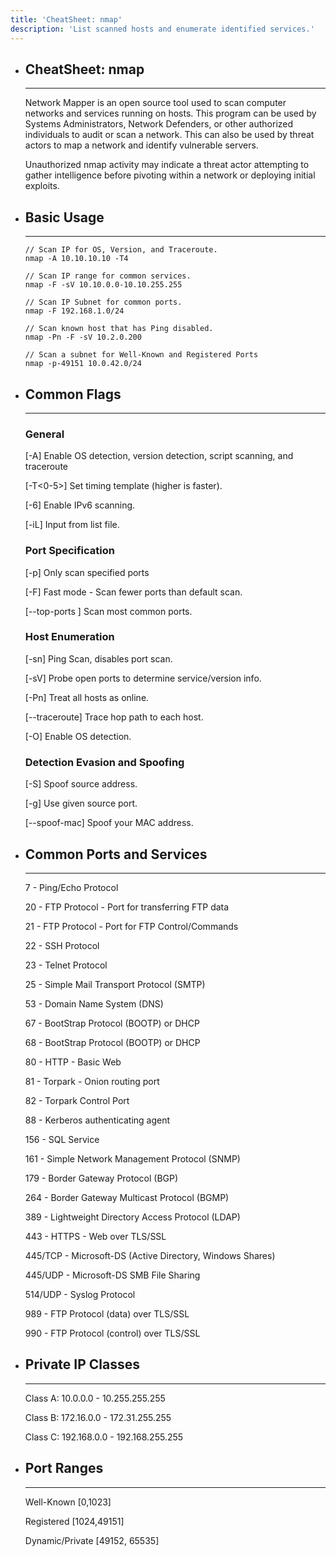 ```yaml
---
title: 'CheatSheet: nmap'
description: 'List scanned hosts and enumerate identified services.'
---
```

- ## CheatSheet: nmap
	---
    Network Mapper is an open source tool used to scan computer networks and services running on hosts. This program can be used by Systems Administrators, Network Defenders, or other authorized individuals to audit or scan a network. This can also be used by threat actors to map a network and identify vulnerable servers.

    Unauthorized nmap activity may indicate a threat actor attempting to gather intelligence before pivoting within a network or deploying initial exploits.

- ## Basic Usage
	---
	```
    // Scan IP for OS, Version, and Traceroute.
    nmap -A 10.10.10.10 -T4
    
    // Scan IP range for common services.
    nmap -F -sV 10.10.0.0-10.10.255.255
    
    // Scan IP Subnet for common ports.
    nmap -F 192.168.1.0/24

    // Scan known host that has Ping disabled.
    nmap -Pn -F -sV 10.2.0.200

    // Scan a subnet for Well-Known and Registered Ports
    nmap -p-49151 10.0.42.0/24
	```

- ## Common Flags
	---
    ### General

    [-A] Enable OS detection, version detection, script scanning, and traceroute

    [-T<0-5>] Set timing template (higher is faster).
    
    [-6] Enable IPv6 scanning.
    
    [-iL] Input from list file.
        
    ### Port Specification

    [-p] Only scan specified ports
    
    [-F] Fast mode - Scan fewer ports than default scan.

    [--top-ports <number>] Scan <number> most common ports.

    ### Host Enumeration
    
    [-sn] Ping Scan, disables port scan.
    
    [-sV] Probe open ports to determine service/version info.
    
    [-Pn] Treat all hosts as online.
    
    [--traceroute] Trace hop path to each host.
    
    [-O] Enable OS detection.

    ### Detection Evasion and Spoofing
    
    [-S] Spoof source address.
    
    [-g] Use given source port.

    [--spoof-mac] Spoof your MAC address.

- ## Common Ports and Services
    ---
    7 - Ping/Echo Protocol
    
    20 - FTP Protocol - Port for transferring FTP data
    
    21 - FTP Protocol - Port for FTP Control/Commands
    
    22 - SSH Protocol
    
    23 - Telnet Protocol
    
    25 - Simple Mail Transport Protocol (SMTP)
    
    53 - Domain Name System (DNS)
    
    67 - BootStrap Protocol (BOOTP) or DHCP
    
    68 - BootStrap Protocol (BOOTP) or DHCP
    
    80 - HTTP - Basic Web
    
    81 - Torpark - Onion routing port
    
    82 - Torpark Control Port
    
    88 - Kerberos authenticating agent
    
    156 - SQL Service
    
    161 - Simple Network Management Protocol (SNMP)
    
    179 - Border Gateway Protocol (BGP)
    
    264 - Border Gateway Multicast Protocol (BGMP)
    
    389 - Lightweight Directory Access Protocol (LDAP)
    
    443 - HTTPS - Web over TLS/SSL
    
    445/TCP - Microsoft-DS (Active Directory, Windows Shares)
    
    445/UDP - Microsoft-DS SMB File Sharing
    
    514/UDP - Syslog Protocol
    
    989 - FTP Protocol (data) over TLS/SSL
    
    990 - FTP Protocol (control) over TLS/SSL

- ## Private IP Classes
	---
    
    Class A: 10.0.0.0 - 10.255.255.255
    
    Class B: 172.16.0.0 - 172.31.255.255
    
    Class C: 192.168.0.0 - 192.168.255.255
    
- ## Port Ranges
	---
    
    Well-Known [0,1023]

    Registered [1024,49151]

    Dynamic/Private [49152, 65535]
